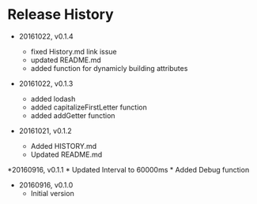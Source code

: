 # Release History

* 20161022, v0.1.4
	* fixed History.md link issue
	* updated README.md
	* added function for dynamicly building attributes

* 20161022, v0.1.3
	* added lodash
	* added capitalizeFirstLetter function
	* added addGetter function

* 20161021, v0.1.2
	* Added HISTORY.md
	* Updated README.md

*20160916, v0.1.1
	* Updated Interval to 60000ms
	* Added Debug function

* 20160916, v0.1.0
    * Initial version